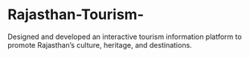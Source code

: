 # Rajasthan-Tourism-
Designed and developed an interactive tourism information platform to promote Rajasthan’s culture, heritage, and destinations.

